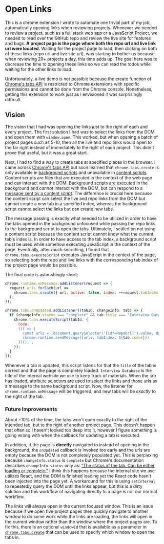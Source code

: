 # Open Links

This is a chrome extension I wrote to automate one trivial part of my job, automatically opening links when reviewing projects. Whenever we needed to review a project, such as a full stack web app or a JavaScript Project, we needed to read over the GitHub repo and review the live site for features and bugs. **A project page is the page where both the repo url and live link url were located.** Waiting for the project page to load, then clicking on both of these links (repo url and live site url), was starting to bother us because when reviewing 20+ projects a day, this time adds up. The goal here was to decrease the time to opening these links so we can read the todos while waiting for the other links to load.

Unfortunately, a live demo is not possible because the create function of [Chrome's tabs API](https://developer.chrome.com/extensions/tabs) is restricted to Chrome extensions with specific permissions and cannot be done from the Chrome console. Nonetheless, getting this extension to work just as I envisioned it was surprisingly difficult.

## Vision

The vision that I had was opening the links _just_ to the right of each and every project. The first solution I had was to select the links from the DOM and open them with `window.open`. This worked, but when opening a batch of project pages such as 5-10, then all the live and repo links would open to the far right instead of immediately to the right of each project. This didn't prove that useful, but it was a great start.

Next, I had to find a way to create tabs at specified places in the browser. I came across [Chrome's tabs API](https://developer.chrome.com/extensions/tabs) but soon learned that `chrome.tabs.create` is only available in [background scripts](https://developer.chrome.com/extensions/background_pages) and unavailable in [content scripts](https://developer.chrome.com/extensions/content_scripts). Content scripts are files that are executed in the context of the web page and can interact with the DOM. Background scripts are executed in the background and _cannot_ interact with the DOM, but can respond to a [message sent by a content script](https://developer.chrome.com/extensions/messaging). The difference is crucial here because the content script can select the live and repo links from the DOM but cannot create a new tab in a specified index, whereas the background script cannot select the links but can create new tabs.

The message passing is exactly what needed to be utilized in order to have the tabs opened in the background unfocused while passing the repo links to the background script to open the tabs. Ultimately, I settled on not using a content script because the content script cannot know what the current tab's index is. In order to have access to the tab index, a background script must be used while somehow executing JavaScript in the context of the page. Eventually, after much searching, I found that `chrome.tabs.executeScript` executes JavaScript in the context of the page, so selecting both the repo and live links with the corresponding tab index of the project page would be possible.

The final code is astonshingly short:

```js
chrome.runtime.onMessage.addListener(request => {
  request.urls.forEach(url =>
    chrome.tabs.create({ url, active: false, index: ++request.tabIndex }),
  );
});

chrome.tabs.onUpdated.addListener((tabId, changeInfo, tab) => {
  if (changeInfo.status === "complete" && tab.title === "Interview Database") {
    chrome.tabs.executeScript(tabId, {
      code: `
      (() => {
        const urls = [document.querySelector('[id*=RepoUrl]').value, document.querySelector('[id*=LiveUrl]').value];
        chrome.runtime.sendMessage({urls, tabIndex: ${tab.index}})
      })();`,
    });
  }
});
```

Whenever a tab is updated, this script listens for that the `title` of the tab is correct and that the page is completey loaded. `Interview Database` is the title of the internal website we use to keep track of materials. When the tab has loaded, attribute selectors are used to select the links and those urls as a message to the same background script. Now, the listener for `chrome.runtime.onMessage` will be triggered, and new tabs will be _exactly_ to the right of the tab.

### Future Improvements

About ~10% of the time, the tabs won't open exactly to the right of the intended tab, but to the right of another project page. This doesn't happen that often so I haven't looked too deep into it, however I figure something is going wrong with when the callback for updating a tab is executed.

In addition, if the page is **directly** navigated to instead of opening in the background, the `onUpdated` callback is invoked too early and the urls are empty because the DOM is not completely populated yet. This is perplexing because `changeInfo.status` is `complete` but Chrome's documentation describes `changeInfo.status` only as: ["The status of the tab. Can be either loading or complete."](https://developer.chrome.com/extensions/tabs#event-onUpdated) I think this happens because the internal site we use utilizes React, and the DOM is finished loading yet the React code hasn't been injected into the page yet. A workaround for this is using `setInterval` to repeatedly query the DOM until the links appear, but this is a dirty solution and this workflow of navigating directly to a page is not our normal workflow.

The links will always open in the current focused window. This is an issue because if we open five project pages then quickly navigate to another window to do some work while the links are loading, the links will open in the current window rather than the window where the project pages are. To fix this, there is an optional `windowId` that is available as a parameter in [`chrome.tabs.create`](https://developer.chrome.com/extensions/tabs#method-create) that can be used to specify which window to open the tabs in.
